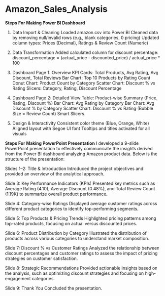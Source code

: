 # Amazon_Sales_Analysis

 **Steps For Making Power BI Dashboard**
 
1. Data Import & Cleaning
Loaded amazon.csv into Power BI
Cleaned data by removing null/invalid rows (e.g., blank categories, 0 pricing)
Updated column types: Prices (Decimal), Ratings & Review Count (Numeric)

2. Data Transformation
Added calculated column for discount percentage:
discount_percentage = (actual_price - discounted_price) / actual_price * 100

3. Dashboard Page 1: Overview
KPI Cards: Total Products, Avg Rating, Avg Discount, Total Reviews
Bar Chart: Top 10 Products by Rating Count
Donut Chart: Product Count by Category
Scatter Chart: Discount % vs Rating
Slicers: Category, Rating, Discount Percentage

4. Dashboard Page 2: Detailed View
Table: Product-wise Summary (Price, Rating, Discount %)
Bar Chart: Avg Rating by Category
Bar Chart: Avg Discount % by Category
Scatter Chart: Discount % vs Rating (Bubble Size = Review Count)
Smart Slicers.

5. Design & Interactivity
Consistent color theme (Blue, Orange, White)
Aligned layout with Segoe UI font
Tooltips and titles activated for all visuals


**Steps For Making PowerPoint Presentation** 
I developed a 9-slide PowerPoint presentation to effectively communicate the insights derived from the Power BI dashboard analyzing Amazon product data. Below is the structure of the presentation:

Slides 1–2: Title & Introduction
Introduced the project objectives and provided an overview of the analytical approach.

Slide 3: Key Performance Indicators (KPIs)
Presented key metrics such as Average Rating (4.10), Average Discount (0.48%), and Total Review Count (1.19K) to summarize overall product performance.

Slide 4: Category-wise Ratings
Displayed average customer ratings across different product categories to identify top-performing segments.

Slide 5: Top Products & Pricing Trends
Highlighted pricing patterns among top-rated products, focusing on actual versus discounted prices.

Slide 6: Product Distribution by Category
Illustrated the distribution of products across various categories to understand market composition.

Slide 7: Discount % vs Customer Ratings
Analyzed the relationship between discount percentages and customer ratings to assess the impact of pricing strategies on customer satisfaction.

Slide 8: Strategic Recommendations
Provided actionable insights based on the analysis, such as optimizing discount strategies and focusing on high-engagement categories.

Slide 9: Thank You 
Concluded the presentation.
